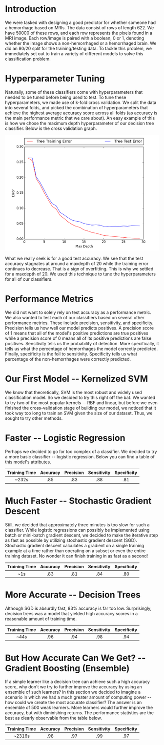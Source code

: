 # Introduction
We were tasked with designing a good predictor for whether someone had a hemorrhage based on MRIs. The data consist of rows of length 622. We have 50000 of these rows, and each row represents the pixels found in a MRI image. Each row/image is paired with a boolean, 0 or 1, denoting whether the image shows a non-hemorrhaged or a hemorrhaged brain. We did an 80/20 split for the training/testing data. To tackle this problem, we immediately set out to train a variety of different models to solve this classification problem.

# Hyperparameter Tuning
Naturally, some of these classifiers come with hyperparameters that needed to be tuned before being used to test. To tune these hyperparameters, we made use of k-fold cross validation. We split the data into several folds, and picked the combination of hyperparameters that achieve the highest average accuracy score across all folds (as accuracy is the main performance metric that we care about). An easy example of this is how we chose the maximum depth hyperparameter of our decision tree classifier. Below is the cross validation graph.

![Image](https://github.com/peterkim95/Hemorrhage-Predictor-from-MRIs/blob/master/dectree.png)

What we really seek is for a good test accuracy. We see that the test accuracy stagnates at around a maxdepth of 20 while the training error continues to decrease. That is a sign of overfitting. This is why we settled for a maxdepth of 20. We used this technique to tune the hyperparameters for all of our classifiers.

# Performance Metrics
We did not want to solely rely on test accuracy as a performance metric. We also wanted to test each of our classifiers based on several other performance metrics. These include precision, sensitivity, and specificity. Precision tells us how well our model predicts positives. A precision score of 1 means that all of the model's positive predictions are true positives while a precision score of 0 means all of its positive predictions are false positives. Sensitivity tells us the probability of detection. More specifically, it tells us what the percentage of hemorrhages the model correctly predicted. Finally, specificity is the foil to sensitivity. Specificity tells us what percentage of the non-hemorrhages were correctly predicted.

# Our First Model -- Kernelized SVM
We know that theoretically, SVM is the most robust and widely used classification model. So we decided to try this right off the bat. We wanted to try two of the most popular kernels -- RBF and linear, but before we even finished the cross-validation stage of building our model, we noticed that it took way too long to train an SVM given the size of our dataset. Thus, we sought to try other methods.

# Faster -- Logistic Regression
Perhaps we decided to go for too complex of a classifier. We decided to try a more basic classifier -- logistic regression. Below you can find a table of this model's attributes.

| Training Time | Accuracy | Precision | Sensitivity | Specificity |
|:-------------:|:--------:|:---------:|:-----------:|:-----------:|
| ~232s | .85 | .83 | .88 | .81 |

# Much Faster -- Stochastic Gradient Descent
Still, we decided that approximately three minutes is too slow for such a classifier. While logistic regressions can possibly be implemented using batch or mini-batch gradient descent, we decided to make the iterative step as fast as possible by utilizing stochastic gradient descent (SGD). Stochastic gradient descent calculates a gradient on a single training example at a time rather than operating on a subset or even the entire training dataset. No wonder it can finish training in as fast as a second!

| Training Time | Accuracy | Precision | Sensitivity | Specificity |
|:-------------:|:--------:|:---------:|:-----------:|:-----------:|
| ~1s | .83 | .81 | .84 | .80 |

# More Accurate -- Decision Trees
Although SGD is absurdly fast, 83% accuracy is far too low. Surprisingly, decision trees was a model that yielded high accuracy scores in a reasonable amount of training time.

| Training Time | Accuracy | Precision | Sensitivity | Specificity |
|:-------------:|:--------:|:---------:|:-----------:|:-----------:|
| ~44s | .96 | .94 | .98 | .94 |

# But How Accurate Can We Get? -- Gradient Boosting (Ensemble)
If a simple learner like a decision tree can achieve such a high accuracy score, why don't we try to further improve the accuracy by using an ensemble of such learners? In this section we decided to imagine a scenario in which we had a much greater amount of computing power -- how could we create the most accurate classifier? The answer is an ensemble of 500 weak learners. More learners would further improve the accuracy, but with diminishing returns. The performance statistics are the best as clearly observable from the table below.

| Training Time | Accuracy | Precision | Sensitivity | Specificity |
|:-------------:|:--------:|:---------:|:-----------:|:-----------:|
| ~2316s | .98 | .97 | .99 | .97 |
